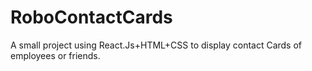 # RoboContactCards
A small project using React.Js+HTML+CSS to display contact Cards of employees or friends. 
